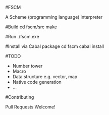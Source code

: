 #FSCM

A Scheme (programming language) interpreter


#Build
    cd fscm/src
    make

#Run
    ./fscm.exe

#Install via Cabal package
    cd fscm
    cabal install

#TODO

* Number tower
* Macro
* Data structure e.g. vector, map
* Native code generation
* ...

#Contributing

Pull Requests Welcome!
